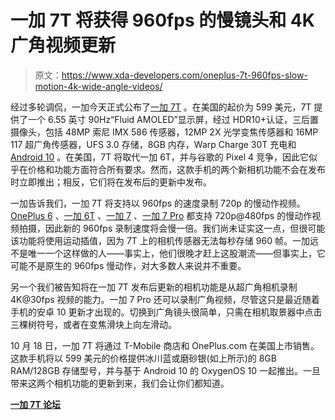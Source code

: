 # 一加 7T 将获得 960fps 的慢镜头和 4K 广角视频更新

> 原文：<https://www.xda-developers.com/oneplus-7t-960fps-slow-motion-4k-wide-angle-videos/>

经过多轮调侃，一加今天正式公布了[一加 7T](https://www.xda-developers.com/tag/oneplus7t/) 。在美国的起价为 599 美元，7T 提供了一个 6.55 英寸 90Hz“Fluid AMOLED”显示屏，经过 HDR10+认证，三后置摄像头，包括 48MP 索尼 IMX 586 传感器，12MP 2X 光学变焦传感器和 16MP 117 超广角传感器，UFS 3.0 存储，8GB 内存，Warp Charge 30T 充电和 [Android 10](https://www.xda-developers.com/tag/android10) 。在美国，7T 将取代一加 6T，并与谷歌的 Pixel 4 竞争，因此它似乎在价格和功能方面符合所有要求。然而，这款手机的两个新相机功能不会在发布时立即推出；相反，它们将在发布后的更新中发布。

一加告诉我们，一加 7T 将支持以 960fps 的速度录制 720p 的慢动作视频。 [OnePlus 6](https://www.xda-developers.com/oneplus-6-speed-gaming-review/) 、[一加 6T](https://www.xda-developers.com/oneplus-6t-camera-review/) 、[一加 7](https://www.xda-developers.com/oneplus-7-review/) 、[一加 7 Pro](https://www.xda-developers.com/oneplus-7-pro-review/) 都支持 720p@480fps 的慢动作视频拍摄，因此新的 960fps 录制速度将会慢一倍。我们尚未证实这一点，但很可能该功能将使用运动插值，因为 7T 上的相机传感器无法每秒存储 960 帧。一加远不是唯一一个这样做的人——事实上，他们很晚才赶上这股潮流——但事实上，它可能不是原生的 960fps 慢动作，对大多数人来说并不重要。

另一个我们被告知将在一加 7T 发布后更新的相机功能是从超广角相机录制 4K@30fps 视频的能力。一加 7 Pro 还可以录制广角视频，尽管这只是最近随着手机的安卓 10 更新才出现的。切换到广角镜头很简单，只需在相机取景器中点击三棵树符号，或者在变焦滑块上向左滑动。

10 月 18 日，一加 7T 将通过 T-Mobile 商店和 OnePlus.com 在美国上市销售。这款手机将以 599 美元的价格提供冰川蓝或磨砂银(如上所示)的 8GB RAM/128GB 存储型号，并与基于 Android 10 的 OxygenOS 10 一起推出。一旦带来这两个相机功能的更新到来，我们会让你们都知道。

[**一加 7T 论坛**](https://forum.xda-developers.com/oneplus-7t)